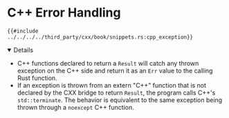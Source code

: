 # C++ Error Handling

```rust,ignore
{{#include ../../../../third_party/cxx/book/snippets.rs:cpp_exception}}
```

<details open="true">

- C++ functions declared to return a `Result` will catch any thrown exception on
  the C++ side and return it as an `Err` value to the calling Rust function.
- If an exception is thrown from an extern "C++" function that is not declared
  by the CXX bridge to return `Result`, the program calls C++'s
  `std::terminate`. The behavior is equivalent to the same exception being
  thrown through a `noexcept` C++ function.

</details>
